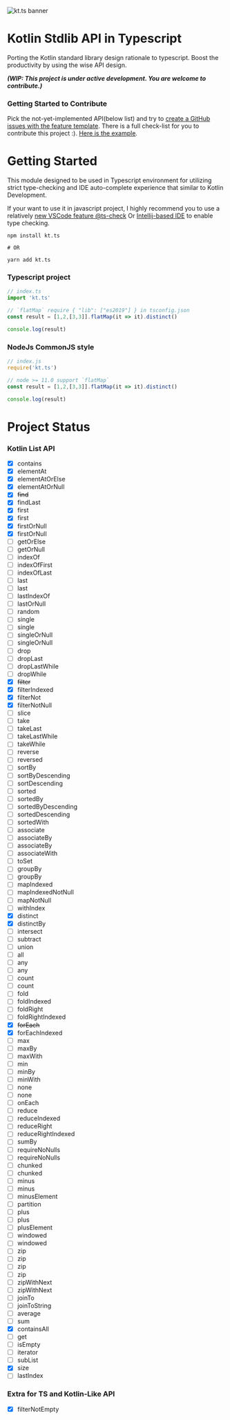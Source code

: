 ![kt.ts banner](https://cdn.jsdelivr.net/gh/gaplo917/kt.ts@master/meta/github-kt-ts-banner@2x.jpg)

# Kotlin Stdlib API in Typescript
Porting the Kotlin standard library design rationale to typescript. Boost the productivity by using the wise API design. 

***(WIP: This project is under active development. You are welcome to contribute.)***

### Getting Started to Contribute

Pick the not-yet-implemented API(below list) and try to [create a GitHub issues with the feature template](https://github.com/gaplo917/kt.ts/issues/new?assignees=&labels=&template=implement-ktlist-features.md&title=%5BFeat%5D+Implement+Kt+List+). There is a full check-list for you to contribute this project :). 
[Here is the example](https://github.com/gaplo917/kt.ts/issues/6).

# Getting Started
This module designed to be used in Typescript environment for utilizing strict 
type-checking and IDE auto-complete experience that similar to Kotlin Development.

If your want to use it in javascript project, I highly recommend you to use a relatively 
[new VSCode feature @ts-check](https://code.visualstudio.com/docs/nodejs/working-with-javascript#_type-checking-javascript) 
Or [Intellij-based IDE](https://blog.jetbrains.com/webstorm/2019/09/using-typescript-to-check-your-javascript-code/) to enable type checking.

```shell
npm install kt.ts

# OR

yarn add kt.ts
```

### Typescript project
```ts
// index.ts
import 'kt.ts'

// `flatMap` require { "lib": ["es2019"] } in tsconfig.json
const result = [1,2,[3,3]].flatMap(it => it).distinct()

console.log(result)
```

### NodeJs CommonJS style
```js
// index.js
require('kt.ts')

// node >= 11.0 support `flatMap`
const result = [1,2,[3,3]].flatMap(it => it).distinct()

console.log(result)
```

# Project Status
### Kotlin List API
* [x] contains
* [x] elementAt
* [x] elementAtOrElse
* [x] elementAtOrNull
* [x] ~~find~~
* [x] findLast
* [x] first
* [x] first
* [x] firstOrNull
* [x] firstOrNull
* [ ] getOrElse
* [ ] getOrNull
* [ ] indexOf
* [ ] indexOfFirst
* [ ] indexOfLast
* [ ] last
* [ ] last
* [ ] lastIndexOf
* [ ] lastOrNull
* [ ] random
* [ ] single
* [ ] single
* [ ] singleOrNull
* [ ] singleOrNull
* [ ] drop
* [ ] dropLast
* [ ] dropLastWhile
* [ ] dropWhile
* [x] ~~filter~~
* [x] filterIndexed
* [x] filterNot
* [x] filterNotNull
* [ ] slice
* [ ] take
* [ ] takeLast
* [ ] takeLastWhile
* [ ] takeWhile
* [ ] reverse
* [ ] reversed
* [ ] sortBy
* [ ] sortByDescending
* [ ] sortDescending
* [ ] sorted
* [ ] sortedBy
* [ ] sortedByDescending
* [ ] sortedDescending
* [ ] sortedWith
* [ ] associate
* [ ] associateBy
* [ ] associateBy
* [ ] associateWith
* [ ] toSet
* [ ] groupBy
* [ ] groupBy
* [ ] mapIndexed
* [ ] mapIndexedNotNull
* [ ] mapNotNull
* [ ] withIndex
* [x] distinct
* [x] distinctBy
* [ ] intersect
* [ ] subtract
* [ ] union
* [ ] all
* [ ] any
* [ ] any
* [ ] count
* [ ] count
* [ ] fold
* [ ] foldIndexed
* [ ] foldRight
* [ ] foldRightIndexed
* [x] ~~forEach~~
* [x] forEachIndexed
* [ ] max
* [ ] maxBy
* [ ] maxWith
* [ ] min
* [ ] minBy
* [ ] minWith
* [ ] none
* [ ] none
* [ ] onEach
* [ ] reduce
* [ ] reduceIndexed
* [ ] reduceRight
* [ ] reduceRightIndexed
* [ ] sumBy
* [ ] requireNoNulls
* [ ] requireNoNulls
* [ ] chunked
* [ ] chunked
* [ ] minus
* [ ] minus
* [ ] minusElement
* [ ] partition
* [ ] plus
* [ ] plus
* [ ] plusElement
* [ ] windowed
* [ ] windowed
* [ ] zip
* [ ] zip
* [ ] zip
* [ ] zip
* [ ] zipWithNext
* [ ] zipWithNext
* [ ] joinTo
* [ ] joinToString
* [ ] average
* [ ] sum
* [x] containsAll
* [ ] get
* [ ] isEmpty
* [ ] iterator
* [ ] subList
* [x] size
* [ ] lastIndex

### Extra for TS and Kotlin-Like API
* [x] filterNotEmpty
